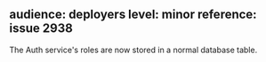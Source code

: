 audience: deployers
level: minor
reference: issue 2938
---
The Auth service's roles are now stored in a normal database table.
